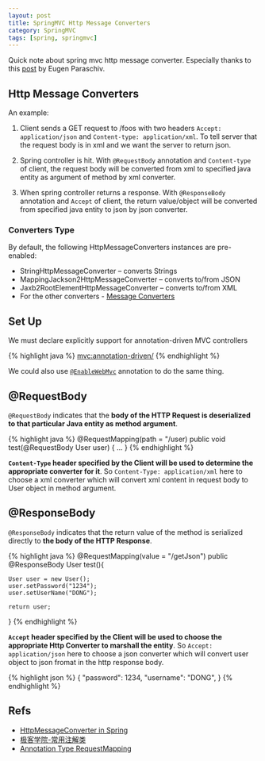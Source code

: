 ```yaml
---
layout: post
title: SpringMVC Http Message Converters
category: SpringMVC
tags: [spring, springmvc]
---
```


Quick note about spring mvc http message converter. Especially thanks to this [post](http://www.baeldung.com/spring-httpmessageconverter-rest) by Eugen Paraschiv.

## Http Message Converters

An example:

1. Client sends a GET request to /foos with two headers `Accept: application/json` and `Content-type: application/xml`. To tell server that the request body is in xml and we want the server to return json.

2. Spring controller is hit. With `@RequestBody` annotation and `Content-type` of client, the request body will be converted from xml to specified java entity as argument of method by xml converter.

3. When spring controller returns a response. With `@ResponseBody` annotation and `Accept` of client, the return value/object will be converted from specified java entity to json by json converter.

### Converters Type

By default, the following HttpMessageConverters instances are pre-enabled:

* StringHttpMessageConverter – converts Strings
* MappingJackson2HttpMessageConverter – converts to/from JSON
* Jaxb2RootElementHttpMessageConverter – converts to/from XML
* For the other converters - [Message Converters](http://docs.spring.io/spring/docs/current/spring-framework-reference/html/remoting.html#rest-message-conversion)

## Set Up

We must declare explicitly support for annotation-driven MVC controllers

{% highlight java %}
<mvc:annotation-driven/>
{% endhighlight %}

We could also use [`@EnableWebMvc`](http://docs.spring.io/spring/docs/current/javadoc-api/org/springframework/web/servlet/config/annotation/EnableWebMvc.html) annotation to do the same thing.

## @RequestBody

`@RequestBody` indicates that the **body of the HTTP Request is deserialized to that particular Java entity as method argument**. 

{% highlight java %}
@RequestMapping(path = "/user)
public void test(@RequestBody User user) {
    ...
}
{% endhighlight %}

**`Content-Type` header specified by the Client will be used to determine the appropriate converter for it**. So `Content-Type: application/xml` here to choose a xml converter which will convert xml content in request body to User object in method argument.

## @ResponseBody

`@ResponseBody` indicates that the return value of the method is serialized directly to **the body of the HTTP Response**. 

{% highlight java %}
@RequestMapping(value = "/getJson")
public @ResponseBody User test(){

	User user = new User();
	user.setPassword("1234");
	user.setUserName("DONG");

	return user;
}
{% endhighlight %}

**`Accept` header specified by the Client will be used to choose the appropriate Http Converter to marshall the entity**. So `Accept: application/json` here to choose a json converter which will convert user object to json fromat  in the http response body.

{% highlight json %}
{
    "password": 1234,
    "username": "DONG",
}
{% endhighlight %}

## Refs

* [HttpMessageConverter in Spring](http://www.baeldung.com/spring-httpmessageconverter-rest)
* [极客学院-常用注解类](http://jiuye.jikexueyuan.com/play?id=2239&class_id=36)
* [Annotation Type RequestMapping](https://docs.spring.io/spring/docs/current/javadoc-api/org/springframework/web/bind/annotation/RequestMapping.html)